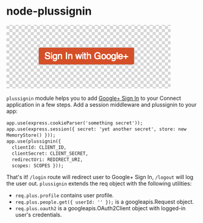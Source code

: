 # node-plussignin

![Screenshot](https://github.com/burcu/node-plussignin/raw/master/screenshot.png)

`plussignin` module helps you to add
[Google+ Sign In](https://developers.google.com/+/features/sign-in)
to your Connect application in a few steps. Add a session middleware and
plussignin to your app:

	app.use(express.cookieParser('something secret'));
	app.use(express.session({ secret: 'yet another secret', store: new MemoryStore() }));
	app.use(plussignin({
	  clientId: CLIENT_ID,
	  clientSecret: CLIENT_SECRET,
	  redirectUri: REDIRECT_URI,
	  scopes: SCOPES }));

That's it! `/login` route will redirect user to Google+ Sign In, `/logout`
will log the user out. `plussignin` extends the req object with the 
following utilities:

* `req.plus.profile` contains user profile.
* `req.plus.people.get({ userId: '' });` is a googleapis.Request object.
* `req.plus.oauth2` is a googleapis.OAuth2Client object with logged-in
user's credentials.
